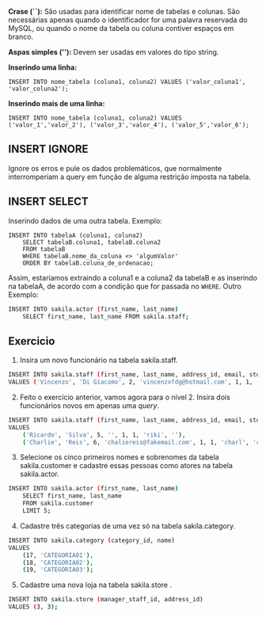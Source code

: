 **Crase (``):** São usadas para identificar nome de tabelas e colunas. São necessárias apenas quando o identificador for uma palavra reservada do MySQL, ou quando o nome da tabela ou coluna contiver espaços em branco.

**Aspas simples (''):** Devem ser usadas em valores do tipo string.

**Inserindo uma linha:**
```
INSERT INTO nome_tabela (coluna1, coluna2) VALUES ('valor_coluna1', 'valor_coluna2');
```
**Inserindo mais de uma linha:**
```
INSERT INTO nome_tabela (coluna1, coluna2) VALUES ('valor_1','valor_2'), ('valor_3','valor_4'), ('valor_5','valor_6');
```

## INSERT IGNORE
Ignore os erros e pule os dados problemáticos, que normalmente interromperiam a query em função de alguma restrição imposta na tabela.

## INSERT SELECT
Inserindo dados de uma outra tabela. Exemplo:
```
INSERT INTO tabelaA (coluna1, coluna2)
    SELECT tabelaB.coluna1, tabelaB.coluna2
    FROM tabelaB
    WHERE tabelaB.nome_da_coluna <> 'algumValor'
    ORDER BY tabelaB.coluna_de_ordenacao;
```
Assim, estaríamos extraindo a coluna1 e a coluna2 da tabelaB e as inserindo na tabelaA, de acordo com a condição que for passada no `WHERE`.
Outro Exemplo:
```sh
INSERT INTO sakila.actor (first_name, last_name)
    SELECT first_name, last_name FROM sakila.staff;
```

## Exercicio
1. Insira um novo funcionário na tabela sakila.staff.
```sh
INSERT INTO sakila.staff (first_name, last_name, address_id, email, store_id, active, username, password)
VALUES ('Vincenzo', 'Di Giacomo', 2, 'vincenzofdg@hotmail.com', 1, 1, 'VFDGiacomo', 'vince2022');
```
2. Feito o exercício anterior, vamos agora para o nível 2. Insira dois funcionários novos em apenas uma _query_.
```sh
INSERT INTO sakila.staff (first_name, last_name, address_id, email, store_id, active, username, password)
VALUES 
	('Ricardo', 'Silva', 5, '', 1, 1, 'riki', ''),
	('Charlie', 'Reis', 6, 'chaliereis@fakemail.com', 1, 1, 'charl', 'charlie213');
```
3. Selecione os cinco primeiros nomes e sobrenomes da tabela sakila.customer e cadastre essas pessoas como atores na tabela sakila.actor.
```sh
INSERT INTO sakila.actor (first_name, last_name)
	SELECT first_name, last_name 
    FROM sakila.customer
    LIMIT 5;
```
4. Cadastre três categorias de uma vez só na tabela sakila.category.
```sh
INSERT INTO sakila.category (category_id, name)
VALUES
	(17, 'CATEGORIA01'),
    (18, 'CATEGORIA02'),
    (19, 'CATEGORIA03');
```
5. Cadastre uma nova loja na tabela sakila.store .
```sh
INSERT INTO sakila.store (manager_staff_id, address_id)
VALUES (3, 3);
```


